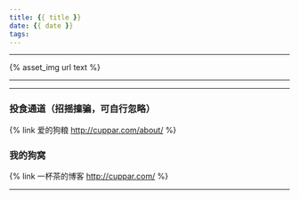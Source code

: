 ```yaml
---
title: {{ title }}
date: {{ date }}
tags:
---
```

***
{% asset_img url text %}
***

___
### 投食通道（招摇撞骗，可自行忽略） ###
{% link 爱的狗粮 http://cuppar.com/about/ %}
### 我的狗窝 ###
{% link 一杯茶的博客 http://cuppar.com/ %}
___